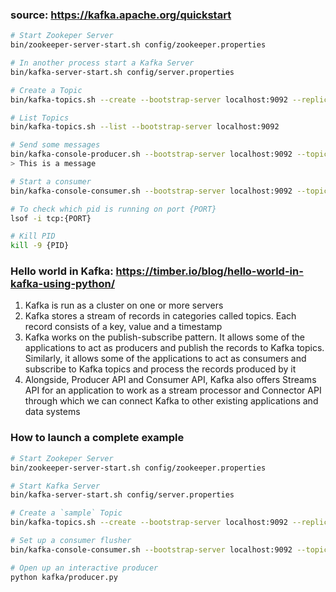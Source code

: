 ### source: https://kafka.apache.org/quickstart

```bash
# Start Zookeper Server
bin/zookeeper-server-start.sh config/zookeeper.properties

# In another process start a Kafka Server
bin/kafka-server-start.sh config/server.properties

# Create a Topic
bin/kafka-topics.sh --create --bootstrap-server localhost:9092 --replication-factor 1 --partitions 1 --topic test

# List Topics
bin/kafka-topics.sh --list --bootstrap-server localhost:9092

# Send some messages
bin/kafka-console-producer.sh --bootstrap-server localhost:9092 --topic test
> This is a message

# Start a consumer
bin/kafka-console-consumer.sh --bootstrap-server localhost:9092 --topic test --from-beginning

# To check which pid is running on port {PORT}
lsof -i tcp:{PORT}

# Kill PID
kill -9 {PID}
```

### Hello world in Kafka: https://timber.io/blog/hello-world-in-kafka-using-python/
1. Kafka is run as a cluster on one or more servers
2. Kafka stores a stream of records in categories called topics. Each record consists of a key, value and a timestamp
3. Kafka works on the publish-subscribe pattern. It allows some of the applications to act as producers and publish the records to Kafka topics. Similarly, it allows some of the applications to act as consumers and subscribe to Kafka topics and process the records produced by it
4. Alongside, Producer API and Consumer API, Kafka also offers Streams API for an application to work as a stream processor and Connector API through which we can connect Kafka to other existing applications and data systems

### How to launch a complete example
```bash
# Start Zookeper Server
bin/zookeeper-server-start.sh config/zookeeper.properties

# Start Kafka Server
bin/kafka-server-start.sh config/server.properties

# Create a `sample` Topic
bin/kafka-topics.sh --create --bootstrap-server localhost:9092 --replication-factor 1 --partitions 1 --topic sample

# Set up a consumer flusher
bin/kafka-console-consumer.sh --bootstrap-server localhost:9092 --topic sample --from-beginning # or python kafka/consumer.py

# Open up an interactive producer
python kafka/producer.py
```